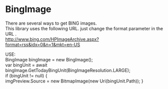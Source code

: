 # BingImage
 
There are several ways to get BING images.  
This library uses the following URL. just change the format parameter in the URL .  
http://www.bing.com/HPImageArchive.aspx?format=rss&idx=0&n=1&mkt=en-US  

USE:  
BingImage bingImage = new BingImage();  
var bingUnit = await bingImage.GetTodayBingUnit(BingImageResolution.LARGE);  
if (bingUnit != null)
{  
    imgPreview.Source = new BitmapImage(new Uri(bingUnit.Path));
}  
